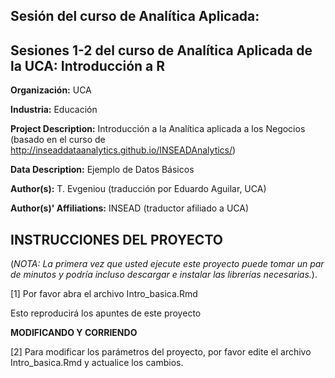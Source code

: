 Sesión del curso de Analítica Aplicada: 
---------------------------------------------------------
Sesiones 1-2 del curso de Analítica Aplicada de la UCA: Introducción a R
---------------------------------------------------------


**Organización:** UCA

**Industria:** Educación

**Project Description:** Introducción a la Analítica  aplicada a los Negocios (basado en el curso de http://inseaddataanalytics.github.io/INSEADAnalytics/)

**Data Description:** Ejemplo de Datos Básicos

**Author(s):** T. Evgeniou (traducción por Eduardo Aguilar, UCA)

**Author(s)' Affiliations:** INSEAD (traductor afiliado a UCA)

INSTRUCCIONES DEL PROYECTO
---------------------------------------------------------

(*NOTA: La primera vez que usted ejecute este proyecto puede tomar un par de minutos y podría incluso descargar e instalar las librerías necesarias.*).


[1] Por favor abra el archivo Intro_basica.Rmd

Esto reproducirá los apuntes de este proyecto

**MODIFICANDO Y CORRIENDO**

[2] Para modificar los parámetros del proyecto, por favor edite el archivo Intro_basica.Rmd y actualice los cambios.
